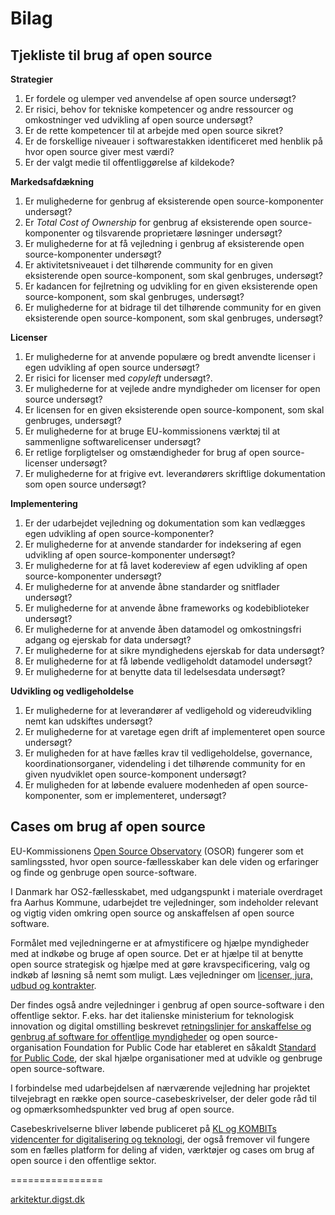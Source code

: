 # Bilag

## Tjekliste til brug af open source

**Strategier**

1.	Er fordele og ulemper ved anvendelse af open source undersøgt?
2.	Er risici, behov for tekniske kompetencer og andre ressourcer og omkostninger ved udvikling af open source undersøgt?
3.	Er de rette kompetencer til at arbejde med open source sikret? 
4.	Er de forskellige niveauer i softwarestakken identificeret med henblik på hvor open source giver mest værdi?
5.	Er der valgt medie til offentliggørelse af kildekode? 

**Markedsafdækning**

1.	Er mulighederne for genbrug af eksisterende open source-komponenter undersøgt?
2.	Er *Total Cost of Ownership* for genbrug af eksisterende open source-komponenter og tilsvarende proprietære løsninger undersøgt?
3.	Er mulighederne for at få vejledning i genbrug af eksisterende open source-komponenter undersøgt?
4.	Er aktivitetsniveauet i det tilhørende community for en given eksisterende open source-komponent, som skal genbruges, undersøgt?
5.	Er kadancen for fejlretning og udvikling for en given eksisterende open source-komponent, som skal genbruges, undersøgt?
6.	Er mulighederne for at bidrage til det tilhørende community for en given eksisterende open source-komponent, som skal genbruges, undersøgt?

**Licenser**

1.	Er mulighederne for at anvende populære og bredt anvendte licenser i egen udvikling af open source undersøgt? 
2.	Er risici for licenser med *copyleft* undersøgt?.
3.	Er mulighederne for at vejlede andre myndigheder om licenser for open source undersøgt? 
4.	Er licensen for en given eksisterende open source-komponent, som skal genbruges, undersøgt? 
5.	Er mulighederne for at bruge EU-kommissionens værktøj til at sammenligne softwarelicenser undersøgt?
6.	Er retlige forpligtelser og omstændigheder for brug af open source-licenser undersøgt? 
7.	Er mulighederne for at frigive evt. leverandørers skriftlige dokumentation som open source undersøgt? 

**Implementering**

1.	Er der udarbejdet vejledning og dokumentation som kan vedlægges egen udvikling af open source-komponenter? 
2.	Er mulighederne for at anvende standarder for indeksering af egen udvikling af open source-komponenter undersøgt? 
3.	Er mulighederne for at få lavet kodereview af egen udvikling af open source-komponenter undersøgt? 
4.	Er mulighederne for at anvende åbne standarder og snitflader undersøgt? 
5.	Er mulighederne for at anvende åbne frameworks og kodebiblioteker undersøgt? 
6.	Er mulighederne for at anvende åben datamodel og omkostningsfri adgang og ejerskab for data undersøgt?
7.	Er mulighederne for at sikre myndighedens ejerskab for data undersøgt?
8.	Er mulighederne for at få løbende vedligeholdt datamodel undersøgt?
9.	Er mulighederne for at benytte data til ledelsesdata undersøgt? 

**Udvikling og vedligeholdelse**

1.	Er mulighederne for at leverandører af vedligehold og videreudvikling nemt kan udskiftes undersøgt? 
2.	Er mulighederne for at varetage egen drift af implementeret open source undersøgt? 
3.	Er muligheden for at have fælles krav til vedligeholdelse, governance, koordinationsorganer, videndeling i det tilhørende community for en given nyudviklet open source-komponent undersøgt? 
4.	Er muligheden for at løbende evaluere modenheden af open source-komponenter, som er implementeret, undersøgt?

## Cases om brug af open source

EU-Kommissionens [Open Source Observatory](https://joinup.ec.europa.eu/collection/open-source-observatory-osor) (OSOR) fungerer som et samlingssted, hvor open source-fællesskaber kan dele viden og erfaringer og finde og genbruge open source-software.

I Danmark har OS2-fællesskabet, med udgangspunkt i materiale overdraget fra Aarhus Kommune, udarbejdet tre vejledninger, som indeholder relevant og vigtig viden omkring open source og anskaffelsen af open source software.

Formålet med vejledningerne er at afmystificere og hjælpe myndigheder med at indkøbe og bruge af open source. Det er at hjælpe til at benytte open source strategisk og hjælpe med at gøre kravspecificering, valg og indkøb af løsning så nemt som muligt. Læs vejledninger om [licenser, jura, udbud og kontrakter](https://faq.os2.eu/open-source-anskaffelse-licenser-jura-udbud-og-kontrakter?collection=59).

Der findes også andre vejledninger i genbrug af open source-software i den offentlige sektor. F.eks. har det italienske ministerium for teknologisk innovation og digital omstilling beskrevet [retningslinjer for anskaffelse og genbrug af software for offentlige myndigheder](https://docs.italia.it/italia/developers-italia/gl-acquisition-and-reuse-software-for-pa-docs/en/stabile/index.html) og open source-organisation Foundation for Public Code har etableret en såkaldt [Standard for Public Code](https://standard.publiccode.net/), der skal hjælpe organisationer med at udvikle og genbruge open source-software.

I forbindelse med udarbejdelsen af nærværende vejledning har projektet tilvejebragt en række open source-casebeskrivelser, der deler gode råd til og opmærksomhedspunkter ved brug af open source.

Casebeskrivelserne bliver løbende publiceret på [KL og KOMBITs videncenter for digitalisering og teknologi](https://videncenter.kl.dk/viden-og-vaerktoejer/innovation), der også fremover vil fungere som en fælles platform for deling af viden, værktøjer og cases om brug af open source i den offentlige sektor.

================

[arkitektur.digst.dk](arkitektur.digst.dk)
